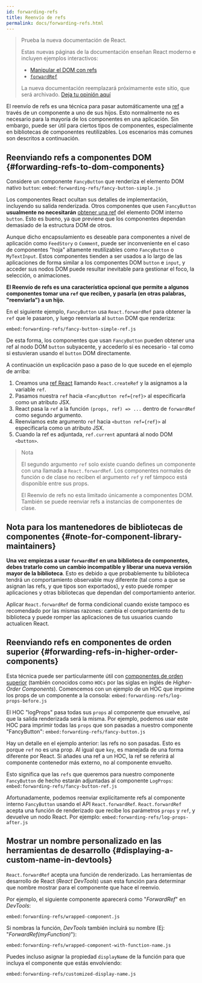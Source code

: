 ```yaml
---
id: forwarding-refs
title: Reenvío de refs
permalink: docs/forwarding-refs.html
---
```


> Prueba la nueva documentación de React.
> 
> Estas nuevas páginas de la documentación enseñan React moderno e incluyen ejemplos interactivos:
>
> - [Manipular el DOM con refs](https://beta.es.reactjs.org/learn/manipulating-the-dom-with-refs)
> - [`forwardRef`](https://beta.es.reactjs.org/reference/react/forwardRef)
>
> La nueva documentación reemplazará próximamente este sitio, que será archivado. [Deja tu opinión aquí](https://github.com/reactjs/reactjs.org/issues/3308)

El reenvío de refs es una técnica para pasar automáticamente una [ref](/docs/refs-and-the-dom.html) a través de un componente a uno de sus hijos. Esto normalmente no es necesario para la mayoría de los componentes en una aplicación. Sin embargo, puede ser útil para ciertos tipos de componentes, especialmente en bibliotecas de componentes reutilizables. Los escenarios más comunes son descritos a continuación.

## Reenviando refs a componentes DOM {#forwarding-refs-to-dom-components}

Considere un componente `FancyButton` que renderiza el elemento DOM nativo `button`:
`embed:forwarding-refs/fancy-button-simple.js`

Los componentes React ocultan sus detalles de implementación, incluyendo su salida renderizada. Otros componentes que usen `FancyButton` **usualmente no necesitarán** [obtener una ref](/docs/refs-and-the-dom.html) del elemento DOM interno `button`. Esto es bueno, ya que previene que los componentes dependan demasiado de la estructura DOM de otros.

Aunque dicho encapsulamiento es deseable para componentes a nivel de aplicación como `FeedStory` o `Comment`, puede ser inconveniente en el caso de componentes "hoja" altamente reutilizables como `FancyButton` o `MyTextInput`. Estos componentes tienden a ser usados a lo largo de las aplicaciones de forma similar a los componentes DOM `button` e `input`, y acceder sus nodos DOM puede resultar inevitable para gestionar el foco, la selección, o animaciones.

**El Reenvío de refs es una característica opcional que permite a algunos componentes tomar una `ref` que reciben, y pasarla (en otras palabras, "reenviarla") a un hijo.**

En el siguiente ejemplo, `FancyButton` usa `React.forwardRef` para obtener la `ref` que le pasaron, y luego reenviarla al `button` DOM que renderiza:

`embed:forwarding-refs/fancy-button-simple-ref.js`

De esta forma, los componentes que usan `FancyButton` pueden obtener una ref al nodo DOM `button` subyacente, y accederlo si es necesario - tal como si estuvieran usando el `button` DOM directamente.

A continuación un explicación paso a paso de lo que sucede en el ejemplo de arriba:

1. Creamos una [ref React](/docs/refs-and-the-dom.html) llamando `React.createRef` y la asignamos a la variable `ref`.
1. Pasamos nuestra `ref` hacia `<FancyButton ref={ref}>` al especificarla como un atributo JSX.
1. React pasa la `ref` a la función `(props, ref) => ...` dentro de `forwardRef` como segundo argumento.
1. Reenviamos este argumento `ref` hacia `<button ref={ref}>` al especificarla como un atributo JSX.
1. Cuando la ref es adjuntada, `ref.current` apuntará al nodo DOM `<button>`.

>Nota
>
>El segundo argumento `ref` solo existe cuando defines un componente con una llamada a `React.forwardRef`. Los componentes normales de función o de clase no reciben el argumento `ref` y ref támpoco está disponible entre sus props.
>
>El Reenvío de refs no esta limitado únicamente a componentes DOM. También se puede reenviar refs a instancias de componentes de clase.

## Nota para los mantenedores de bibliotecas de componentes {#note-for-component-library-maintainers}

**Una vez empiezas a usar `forwardRef` en una biblioteca de componentes, debes tratarlo como un cambio incompatible y liberar una nueva versión mayor de la biblioteca**. Esto es debido a que probablemente tu biblioteca tendrá un comportamiento observable muy diferente (tal como a que se asignan las refs, y que tipos son exportados), y esto puede romper aplicaciones y otras bibliotecas que dependan del comportamiento anterior.

Aplicar `React.forwardRef` de forma condicional cuando existe tampoco es recomendado por las mismas razones: cambia el comportamiento de tu biblioteca y puede romper las aplicaciones de tus usuarios cuando actualicen React.

## Reenviando refs en componentes de orden superior {#forwarding-refs-in-higher-order-components}

Esta técnica puede ser particularmente útil con [componentes de orden superior](/docs/higher-order-components.html) (también conocidos como `HOCs` por las siglas en inglés de _Higher-Order Components_). Comencemos con un ejemplo de un HOC que imprime los props de un componente a la consola:
`embed:forwarding-refs/log-props-before.js`

El HOC "logProps" pasa todas sus `props` al componente que envuelve, así que la salida renderizada será la misma. Por ejemplo, podemos usar este HOC para imprimir todas las `props` que son pasadas a nuestro componente "FancyButton":
`embed:forwarding-refs/fancy-button.js`

Hay un detalle en el ejemplo anterior: las refs no son pasadas. Esto es porque `ref` no es una prop. Al igual que `key`, es manejada de una forma diferente por React. Si añades una ref a un HOC, la ref se referirá al componente contenedor más externo, no al componente envuelto.

Esto significa que las `refs` que queremos para nuestro componente `FancyButton` de hecho estarán adjuntadas al componente `LogProps`:
`embed:forwarding-refs/fancy-button-ref.js`

Afortunadamente, podemos reenviar explícitamente refs al componente interno `FancyButton` usando el API `React.forwardRef`. `React.forwardRef` acepta una función de renderizado que recibe los parámetros `props` y `ref`, y devuelve un nodo React. Por ejemplo:
`embed:forwarding-refs/log-props-after.js`

## Mostrar un nombre personalizado en las herramientas de desarrollo {#displaying-a-custom-name-in-devtools}

`React.forwardRef` acepta una función de renderizado. Las herramientas de desarrollo de React (_React DevTools_) usan esta función para determinar que nombre mostrar para el componente que hace el reenvio.
 
Por ejemplo, el siguiente componente aparecerá como "*ForwardRef*" en _DevTools_:

`embed:forwarding-refs/wrapped-component.js`

Si nombras la función, _DevTools_ también incluirá su nombre (Ej: "*ForwardRef(myFunction)*"):

`embed:forwarding-refs/wrapped-component-with-function-name.js`

Puedes incluso asignar la propiedad `displayName` de la función para que incluya el componente que estás envolviendo:

`embed:forwarding-refs/customized-display-name.js`
